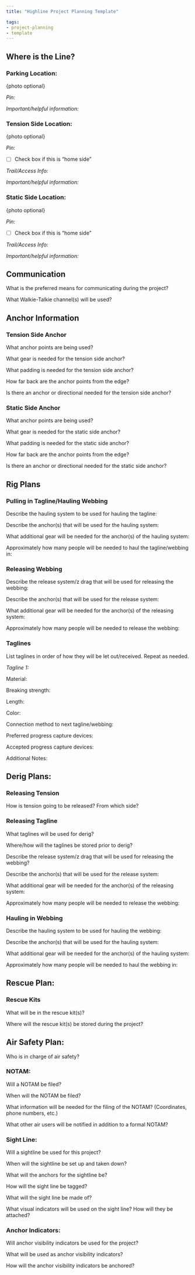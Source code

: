 ```yaml
---
title: "Highline Project Planning Template"

tags:
- project-planning
- template
---
```


## Where is the Line?

### Parking Location:

{photo optional}

*Pin:*

*Important/helpful information:*


### Tension Side Location: 

{photo optional}

*Pin:*

- [ ] Check box if this is “home side”

*Trail/Access Info:*


*Important/helpful information:*

  
### Static Side Location:

{photo optional}

*Pin:*

- [ ] Check box if this is “home side”

*Trail/Access Info:*


*Important/helpful information:*

  
## Communication

What is the preferred means for communicating during the project?

  
What Walkie-Talkie channel(s) will be used?

  
## Anchor Information

### Tension Side Anchor

What anchor points are being used?


What gear is needed for the tension side anchor?


What padding is needed for the tension side anchor?


How far back are the anchor points from the edge?


Is there an anchor or directional needed for the tension side anchor?


### Static Side Anchor

What anchor points are being used?


What gear is needed for the static side anchor?


What padding is needed for the static side anchor?


How far back are the anchor points from the edge?


Is there an anchor or directional needed for the static side anchor?



## Rig Plans

### Pulling in Tagline/Hauling Webbing

Describe the hauling system to be used for hauling the tagline:

  
Describe the anchor(s) that will be used for the hauling system:

  
What additional gear will be needed for the anchor(s) of the hauling system:

  
Approximately how many people will be needed to haul the tagline/webbing in:

  
### Releasing Webbing

Describe the release system/z drag that will be used for releasing the webbing:

  
Describe the anchor(s) that will be used for the release system:

  
What additional gear will be needed for the anchor(s) of the releasing system:

  
Approximately how many people will be needed to release the webbing:

  
### Taglines

List taglines in order of how they will be let out/received. Repeat as needed.


*Tagline 1:*

Material: 

Breaking strength:

Length:

Color:

Connection method to next tagline/webbing:

Preferred progress capture devices:

Accepted progress capture devices:

Additional Notes:

  

## Derig Plans:

### Releasing Tension

How is tension going to be released? From which side?

### Releasing Tagline

What taglines will be used for derig?

Where/how will the taglines be stored prior to derig?

Describe the release system/z drag that will be used for releasing the webbing?

Describe the anchor(s) that will be used for the release system:
  
What additional gear will be needed for the anchor(s) of the releasing system:

Approximately how many people will be needed to release the webbing:

### Hauling in Webbing

Describe the hauling system to be used for hauling the webbing:

Describe the anchor(s) that will be used for the hauling system:

What additional gear will be needed for the anchor(s) of the hauling system:

Approximately how many people will be needed to haul the webbing in:


## Rescue Plan:


### Rescue Kits

What will be in the rescue kit(s)?


Where will the rescue kit(s) be stored during the project?


## Air Safety Plan:

Who is in charge of air safety?

  

### NOTAM:

Will a NOTAM be filed?

When will the NOTAM be filed?

What information will be needed for the filing of the NOTAM? (Coordinates, phone numbers, etc.)

What other air users will be notified in addition to a formal NOTAM?

### Sight Line:

Will a sightline be used for this project?

When will the sightline be set up and taken down?

What will the anchors for the sightline be?

How will the sight line be tagged?

What will the sight line be made of?

What visual indicators will be used on the sight line? How will they be attached?

### Anchor Indicators:

Will anchor visibility indicators be used for the project?

What will be used as anchor visibility indicators?

How will the anchor visibility indicators be anchored?